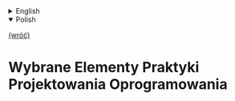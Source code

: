 <details>
    <summary>English</summary>

[(back)](../)
# Selected Elements of Software Design


</details>

<details open>
    <summary>Polish</summary>

[(wróć)](../)
# **W**ybrane **E**lementy **P**raktyki **P**rojektowania **O**programowania


</details>



